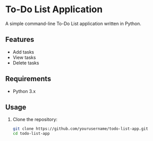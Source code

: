 # To-Do List Application

A simple command-line To-Do List application written in Python.

## Features

- Add tasks
- View tasks
- Delete tasks

## Requirements

- Python 3.x

## Usage

1. Clone the repository:
   ```bash
   git clone https://github.com/yourusername/todo-list-app.git
   cd todo-list-app

